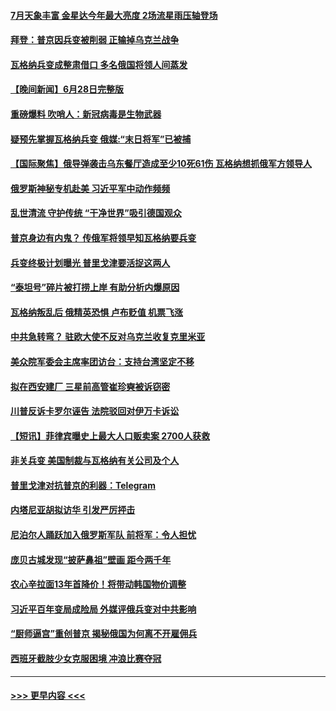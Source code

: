#### [7月天象丰富 金星达今年最大亮度 2场流星雨压轴登场](../pages/prog202/a103740130.md?t=06291543) 
#### [拜登：普京因兵变被削弱 正输掉乌克兰战争](../pages/prog202/a103740109.md?t=06291543) 
#### [瓦格纳兵变成整肃借口 多名俄国将领人间蒸发](../pages/prog202/a103740099.md?t=06291543) 
#### [【晚间新闻】6月28日完整版](../pages/prog202/a103740022.md?t=06291543) 
#### [重磅爆料 吹哨人：新冠病毒是生物武器](../pages/prog202/a103740030.md?t=06291543) 
#### [疑预先掌握瓦格纳兵变 俄媒:“末日将军”已被捕](../pages/prog202/a103740035.md?t=06291543) 
#### [【国际聚焦】俄导弹袭击乌东餐厅造成至少10死61伤 瓦格纳想抓俄军方领导人](../pages/prog202/a103740027.md?t=06291543) 
#### [俄罗斯神秘专机赴美 习近平军中动作频频](../pages/prog202/a103740025.md?t=06291543) 
#### [乱世清流 守护传统 “干净世界”吸引德国观众](../pages/prog202/a103739887.md?t=06291543) 
#### [普京身边有内鬼？ 传俄军将领早知瓦格纳要兵变](../pages/prog202/a103739935.md?t=06291543) 
#### [兵变终极计划曝光 普里戈津要活捉这两人](../pages/prog202/a103739877.md?t=06291543) 
#### [“泰坦号”碎片被打捞上岸 有助分析内爆原因](../pages/prog202/a103739881.md?t=06291543) 
#### [瓦格纳叛乱后 俄精英恐惧 卢布贬值 机票飞涨](../pages/prog202/a103739855.md?t=06291543) 
#### [中共急转弯？ 驻欧大使不反对乌克兰收复克里米亚](../pages/prog202/a103739841.md?t=06291543) 
#### [美众院军委会主席率团访台：支持台湾坚定不移](../pages/prog202/a103739732.md?t=06291543) 
#### [拟在西安建厂 三星前高管崔珍奭被诉窃密](../pages/prog202/a103739731.md?t=06291543) 
#### [川普反诉卡罗尔诬告 法院驳回对伊万卡诉讼](../pages/prog202/a103739730.md?t=06291543) 
#### [【短讯】菲律宾曝史上最大人口贩卖案 2700人获救](../pages/prog202/a103739735.md?t=06291543) 
#### [非关兵变 美国制裁与瓦格纳有关公司及个人](../pages/prog202/a103739729.md?t=06291543) 
#### [普里戈津对抗普京的利器：Telegram](../pages/prog202/a103739543.md?t=06291543) 
#### [内塔尼亚胡拟访华 引发严厉抨击](../pages/prog202/a103739532.md?t=06291543) 
#### [尼泊尔人踊跃加入俄罗斯军队 前将军：令人担忧](../pages/prog202/a103739540.md?t=06291543) 
#### [庞贝古城发现“披萨鼻祖”壁画 距今两千年](../pages/prog202/a103738876.md?t=06291543) 
#### [农心辛拉面13年首降价！将带动韩国物价调整](../pages/prog202/a103739512.md?t=06291543) 
#### [习近平百年变局成险局 外媒评俄兵变对中共影响](../pages/prog202/a103739499.md?t=06291543) 
#### [“厨师逼宫”重创普京 揭秘俄国为何离不开雇佣兵](../pages/prog202/a103739472.md?t=06291543) 
#### [西班牙截肢少女克服困境 冲浪比赛夺冠](../pages/prog202/a103739464.md?t=06291543) 

----
#### [ >>> 更早内容 <<< ](../indexes/prog202-earlier.md)
